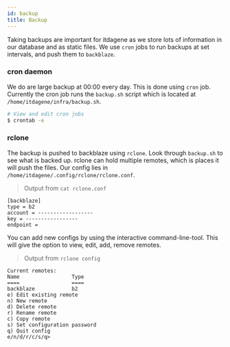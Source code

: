```yaml
---
id: backup
title: Backup
---
```


Taking backups are important for itdagene as we store lots of information in our database and as static files. We use `cron` jobs to run backups at set intervals, and push them to `backblaze`.

### cron daemon

We do are large backup at 00:00 every day. This is done using `cron` job. Currently the cron job runs the `backup.sh` script which is located at `/home/itdagene/infra/backup.sh`.

```zsh
# View and edit cron jobs
$ crontab -e
```

### rclone

The backup is pushed to backblaze using `rclone`. Look through `backup.sh` to see what is backed up. rclone can hold multiple remotes, which is places it will push the files. Our config lies in `/home/itdagene/.config/rclone/rclone.conf`.

> Output from `cat rclone.conf`

```
[backblaze]
type = b2
account = ------------------
key = -----------------
endpoint =
```

You can add new configs by using the interactive command-line-tool. This will give the option to view, edit, add, remove remotes.

> Output from `rclone config`

```
Current remotes:
Name                 Type
====                 ====
backblaze            b2
e) Edit existing remote
n) New remote
d) Delete remote
r) Rename remote
c) Copy remote
s) Set configuration password
q) Quit config
e/n/d/r/c/s/q>
```
